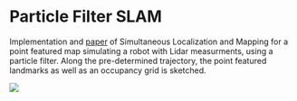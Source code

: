 # Particle Filter SLAM

Implementation and [paper](https://github.com/johndah/Particle-Filter-SLAM/blob/master/Particle%20Filter%20SLAM%20paper%20-%20John%20Dahlberg.pdf) of Simultaneous Localization and Mapping for a point featured map simulating a robot with Lidar measurments, using a particle filter. Along the pre-determined trajectory, the point featured landmarks as well as an occupancy grid is sketched.

![](https://github.com/johndah/Particle-Filter-SLAM/blob/master/SketchedMap.png)
